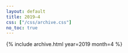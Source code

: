 ```yaml
---
layout: default
title: 2019–4
css: ["/css/archive.css"]
no_toc: true
---
```


{% include archive.html year=2019 month=4 %}
